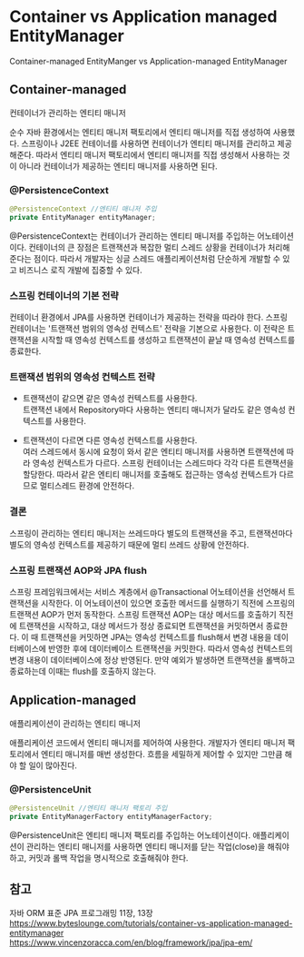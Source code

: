 # Container vs Application managed EntityManager
Container-managed EntityManger vs Application-managed EntityManager

## Container-managed
컨테이너가 관리하는 엔티티 매니저  

순수 자바 환경에서는 엔티티 매니저 팩토리에서 엔티티 매니저를 직접 생성하여 사용했다. 스프링이나 J2EE 컨테이너를 사용하면 컨테이너가 엔티티 매니저를 관리하고 제공해준다. 따라서 엔티티 매니저 팩토리에서 엔티티 매니저를 직접 생성해서 사용하는 것이 아니라 컨테이너가 제공하는 엔티티 매니저를 사용하면 된다.   

### @PersistenceContext
```java
@PersistenceContext //엔티티 매니저 주입
private EntityManager entityManager;
```

@PersistenceContext는 컨테이너가 관리하는 엔티티 매니저를 주입하는 어노테이션이다. 컨테이너의 큰 장점은 트랜잭션과 복잡한 멀티 스레드 상황을 컨테이너가 처리해준다는 점이다. 따라서 개발자는 싱글 스레드 애플리케이션처럼 단순하게 개발할 수 있고 비즈니스 로직 개발에 집중할 수 있다.   

### 스프링 컨테이너의 기본 전략
컨테이너 환경에서 JPA를 사용하면 컨테이너가 제공하는 전략을 따라야 한다. 스프링 컨테이너는 '트랜잭션 범위의 영속성 컨텍스트' 전략을 기본으로 사용한다. 이 전략은 트랜잭션을 시작할 때 영속성 컨텍스트를 생성하고 트랜잭션이 끝날 때 영속성 컨텍스트를 종료한다.

### 트랜잭션 범위의 영속성 컨텍스트 전략
- 트랜잭션이 같으면 같은 영속성 컨텍스트를 사용한다.  
  트랜잭션 내에서 Repository마다 사용하는 엔티티 매니저가 달라도 같은 영속성 컨텍스트를 사용한다.

- 트랜잭션이 다르면 다른 영속성 컨텍스트를 사용한다.  
  여러 스레드에서 동시에 요청이 와서 같은 엔티티 매니저를 사용하면 트랜잭션에 따라 영속성 컨텍스트가 다르다. 스프링 컨테이너는 스레드마다 각각 다른 트랜잭션을 할당한다. 따라서 같은 엔티티 매니저를 호출해도 접근하는 영속성 컨텍스트가 다르므로 멀티스레드 환경에 안전하다.

### 결론
스프링이 관리하는 엔티티 매니저는 쓰레드마다 별도의 트랜잭션을 주고, 트랜잭션마다 별도의 영속성 컨텍스트를 제공하기 때문에 멀티 쓰레드 상황에 안전하다.

### 스프링 트랜잭션 AOP와 JPA flush
스프링 프레임워크에서는 서비스 계층에서 @Transactional 어노테이션을 선언해서 트랜잭션을 시작한다. 이 어노테이션이 있으면 호출한 메서드를 실행하기 직전에 스프링의 트랜잭션 AOP가 먼저 동작한다. 스프링 트랜잭션 AOP는 대상 메서드를 호출하기 직전에 트랜잭션을 시작하고, 대상 메서드가 정상 종료되면 트랜잭션을 커밋하면서 종료한다. 이 때 트랜잭션을 커밋하면 JPA는 영속성 컨텍스트를 flush해서 변경 내용을 데이터베이스에 반영한 후에 데이터베이스 트랜잭션을 커밋한다. 따라서 영속성 컨텍스트의 변경 내용이 데이터베이스에 정상 반영된다. 만약 예외가 발생하면 트랜잭션을 롤백하고 종료하는데 이때는 flush를 호출하지 않는다.

## Application-managed
애플리케이션이 관리하는 엔티티 매니저  

애플리케이션 코드에서 엔티티 매니저를 제어하여 사용한다. 개발자가 엔티티 매니저 팩토리에서 엔티티 매니저를 매번 생성한다. 흐름을 세밀하게 제어할 수 있지만 그만큼 해야 할 일이 많아진다.

### @PersistenceUnit
```java
@PersistenceUnit //엔티티 매니저 팩토리 주입
private EntityManagerFactory entityManagerFactory;
```

@PersistenceUnit은 엔티티 매니저 팩토리를 주입하는 어노테이션이다. 애플리케이션이 관리하는 엔티티 매니저를 사용하면 엔티티 매니저를 닫는 작업(close)을 해줘야 하고, 커밋과 롤백 작업을 명시적으로 호출해줘야 한다. 

## 참고
자바 ORM 표준 JPA 프로그래밍 11장, 13장  
https://www.byteslounge.com/tutorials/container-vs-application-managed-entitymanager  
https://www.vincenzoracca.com/en/blog/framework/jpa/jpa-em/  